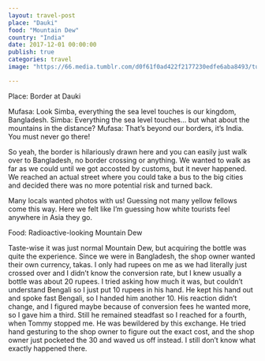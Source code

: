 ```yaml
---
layout: travel-post
place: "Dauki"
food: "Mountain Dew"
country: "India"
date: 2017-12-01 00:00:00
publish: true
categories: travel
image: "https://66.media.tumblr.com/d0f61f0ad422f2177230edfe6aba8493/tumblr_p0u2xpby7q1wkhtd7o1_1280.jpg"

---
```


Place: Border at Dauki

Mufasa: Look Simba, everything the sea level touches is our kingdom, Bangladesh. Simba: Everything the sea level touches… but what about the mountains in the distance?
Mufasa: That’s beyond our borders, it’s India. You must never go there!

So yeah, the border is hilariously drawn here and you can easily just walk over to Bangladesh, no border crossing or anything. We wanted to walk as far as we could until we got accosted by customs, but it never happened. We reached an actual street where you could take a bus to the big cities and decided there was no more potential risk and turned back.

Many locals wanted photos with us! Guessing not many yellow fellows come this way. Here we felt like I’m guessing how white tourists feel anywhere in Asia they go.

Food: Radioactive-looking Mountain Dew

Taste-wise it was just normal Mountain Dew, but acquiring the bottle was quite the experience. Since we were in Bangladesh, the shop owner wanted their own currency, takas. I only had rupees on me as we had literally just crossed over and I didn’t know the conversion rate, but I knew usually a bottle was about 20 rupees. I tried asking how much it was, but couldn’t understand Bengali so I just put 10 rupees in his hand. He kept his hand out and spoke fast Bengali, so I handed him another 10. His reaction didn’t change, and I figured maybe because of conversion fees he wanted more, so I gave him a third. Still he remained steadfast so I reached for a fourth, when Tommy stopped me. He was bewildered by this exchange. He tried hand gesturing to the shop owner to figure out the exact cost, and the shop owner just pocketed the 30 and waved us off instead. I still don’t know what exactly happened there. 